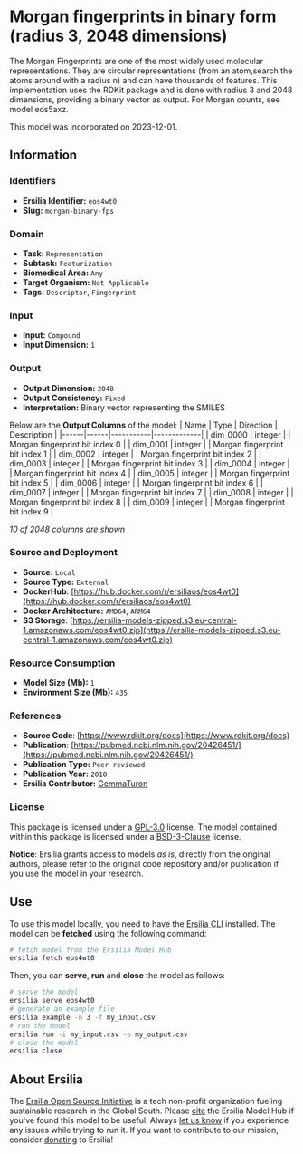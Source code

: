 # Morgan fingerprints in binary form (radius 3, 2048 dimensions)

The Morgan Fingerprints are one of the most widely used molecular representations. They are circular representations (from an atom,search the atoms around with a radius n) and can have thousands of features. This implementation uses the RDKit package and is done with radius 3 and 2048 dimensions, providing a binary vector as output. For Morgan counts, see model eos5axz.

This model was incorporated on 2023-12-01.

## Information
### Identifiers
- **Ersilia Identifier:** `eos4wt0`
- **Slug:** `morgan-binary-fps`

### Domain
- **Task:** `Representation`
- **Subtask:** `Featurization`
- **Biomedical Area:** `Any`
- **Target Organism:** `Not Applicable`
- **Tags:** `Descriptor`, `Fingerprint`

### Input
- **Input:** `Compound`
- **Input Dimension:** `1`

### Output
- **Output Dimension:** `2048`
- **Output Consistency:** `Fixed`
- **Interpretation:** Binary vector representing the SMILES

Below are the **Output Columns** of the model:
| Name | Type | Direction | Description |
|------|------|-----------|-------------|
| dim_0000 | integer |  | Morgan fingerprint bit index 0 |
| dim_0001 | integer |  | Morgan fingerprint bit index 1 |
| dim_0002 | integer |  | Morgan fingerprint bit index 2 |
| dim_0003 | integer |  | Morgan fingerprint bit index 3 |
| dim_0004 | integer |  | Morgan fingerprint bit index 4 |
| dim_0005 | integer |  | Morgan fingerprint bit index 5 |
| dim_0006 | integer |  | Morgan fingerprint bit index 6 |
| dim_0007 | integer |  | Morgan fingerprint bit index 7 |
| dim_0008 | integer |  | Morgan fingerprint bit index 8 |
| dim_0009 | integer |  | Morgan fingerprint bit index 9 |

_10 of 2048 columns are shown_
### Source and Deployment
- **Source:** `Local`
- **Source Type:** `External`
- **DockerHub**: [https://hub.docker.com/r/ersiliaos/eos4wt0](https://hub.docker.com/r/ersiliaos/eos4wt0)
- **Docker Architecture:** `AMD64`, `ARM64`
- **S3 Storage**: [https://ersilia-models-zipped.s3.eu-central-1.amazonaws.com/eos4wt0.zip](https://ersilia-models-zipped.s3.eu-central-1.amazonaws.com/eos4wt0.zip)

### Resource Consumption
- **Model Size (Mb):** `1`
- **Environment Size (Mb):** `435`


### References
- **Source Code**: [https://www.rdkit.org/docs](https://www.rdkit.org/docs)
- **Publication**: [https://pubmed.ncbi.nlm.nih.gov/20426451/](https://pubmed.ncbi.nlm.nih.gov/20426451/)
- **Publication Type:** `Peer reviewed`
- **Publication Year:** `2010`
- **Ersilia Contributor:** [GemmaTuron](https://github.com/GemmaTuron)

### License
This package is licensed under a [GPL-3.0](https://github.com/ersilia-os/ersilia/blob/master/LICENSE) license. The model contained within this package is licensed under a [BSD-3-Clause](LICENSE) license.

**Notice**: Ersilia grants access to models _as is_, directly from the original authors, please refer to the original code repository and/or publication if you use the model in your research.


## Use
To use this model locally, you need to have the [Ersilia CLI](https://github.com/ersilia-os/ersilia) installed.
The model can be **fetched** using the following command:
```bash
# fetch model from the Ersilia Model Hub
ersilia fetch eos4wt0
```
Then, you can **serve**, **run** and **close** the model as follows:
```bash
# serve the model
ersilia serve eos4wt0
# generate an example file
ersilia example -n 3 -f my_input.csv
# run the model
ersilia run -i my_input.csv -o my_output.csv
# close the model
ersilia close
```

## About Ersilia
The [Ersilia Open Source Initiative](https://ersilia.io) is a tech non-profit organization fueling sustainable research in the Global South.
Please [cite](https://github.com/ersilia-os/ersilia/blob/master/CITATION.cff) the Ersilia Model Hub if you've found this model to be useful. Always [let us know](https://github.com/ersilia-os/ersilia/issues) if you experience any issues while trying to run it.
If you want to contribute to our mission, consider [donating](https://www.ersilia.io/donate) to Ersilia!
